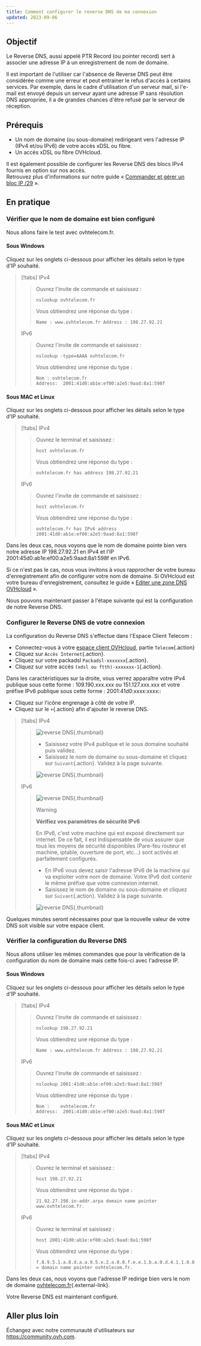 ```yaml
---
title: Comment configurer le reverse DNS de ma connexion
updated: 2023-09-06
---
```


## Objectif

Le Reverse DNS, aussi appelé PTR Record (ou pointer record) sert à associer une adresse IP à un enregistrement de nom de domaine.

Il est important de l'utiliser car l'absence de Reverse DNS peut être considérée comme une erreur et peut entrainer le refus d'accès à certains services.
Par exemple, dans le cadre d'utilisation d'un serveur mail, si l'e-mail est envoyé depuis un serveur ayant une adresse IP sans résolution DNS appropriée, il a de grandes chances d'être refusé par le serveur de réception.

## Prérequis

- Un nom de domaine (ou sous-domaine) redirigeant vers l'adresse IP (IPv4 et/ou IPv6) de votre accès xDSL ou fibre.
- Un accès xDSL ou fibre OVHcloud.

Il est également possible de configurer les Reverse DNS des blocs IPv4 fournis en option sur nos accès.<br>
Retrouvez plus d'informations sur notre guide « [Commander et gérer un bloc IP /29](/pages/web_cloud/internet/internet_access/comment_commander_et_gerer_un_bloc_ip_29) ».

## En pratique

### Vérifier que le nom de domaine est bien configuré

Nous allons faire le test avec ovhtelecom.fr.

#### Sous Windows

Cliquez sur les onglets ci-dessous pour afficher les détails selon le type d'IP souhaité.

> [!tabs]
> IPv4
>>
>> Ouvrez l'invite de commande et saisissez :
>>
>> ```console
>> nslookup ovhtelecom.fr
>> ```
>>
>> Vous obtiendrez une réponse du type :
>>
>> ```console
>> Name : www.ovhtelecom.fr Address : 198.27.92.21
>> ```
>>
> IPv6
>>
>> Ouvrez l'invite de commande et saisissez :
>>
>> ```console
>> nslookup -type=AAAA ovhtelecom.fr
>> ```
>>
>> Vous obtiendrez une réponse du type :
>>
>> ```console
>> Nom : ovhtelecom.fr
>> Address:  2001:41d0:ab1e:ef00:a2e5:9aad:8a1:598f
>> ```
>>
>>

#### Sous MAC et Linux

Cliquez sur les onglets ci-dessous pour afficher les détails selon le type d'IP souhaité.

> [!tabs]
> IPv4
>>
>> Ouvrez le terminal et saisissez :
>>
>> ```console
>> host ovhtelecom.fr
>> ```
>>
>> Vous obtiendrez une réponse du type :
>>
>> ```console
>> ovhtelecom.fr has address 198.27.92.21
>> ```
>>
> IPv6
>>
>> Ouvrez l'invite de commande et saisissez :
>>
>> ```console
>> host ovhtelecom.fr
>> ```
>>
>> Vous obtiendrez une réponse du type :
>>
>> ```console
>> ovhtelecom.fr has IPv6 address 2001:41d0:ab1e:ef00:a2e5:9aad:8a1:598f
>> ```
>>

Dans les deux cas, nous voyons que le nom de domaine pointe bien vers notre adresse IP 198.27.92.21 en IPv4 et l'IP 2001:45d0:ab1e:ef00:a2e5:9aad:8a1:598f en IPv6.<br>

Si ce n'est pas le cas, nous vous invitons à vous rapprocher de votre bureau d'enregistrement afin de configurer votre nom de domaine. Si OVHcloud est votre bureau d'enregistrement, consultez le guide « [Editer une zone DNS OVHcloud](/pages/web_cloud/domains/dns_zone_edit) ».

Nous pouvons maintenant passer à l'étape suivante qui est la configuration de notre Reverse DNS.

### Configurer le Reverse DNS de votre connexion

La configuration du Reverse DNS s'effectue dans l'Espace Client Telecom :

- Connectez-vous à votre [espace client OVHcloud](https://www.ovh.com/auth/?action=gotomanager&from=https://www.ovh.com/fr/&ovhSubsidiary=fr), partie `Telecom`{.action}
- Cliquez sur `Accès Internet`{.action}.
- Cliquez sur votre packadsl `Packadsl-xxxxxxx`{.action}.
- Cliquez sur votre accès `(xdsl ou ftth)-xxxxxxx-1`{.action}.

Dans les caractéristiques sur la droite, vous verrez apparaître votre IPv4 publique sous cette forme : 109.190.xxx.xxx ou 151.127.xxx.xxx et votre préfixe IPv6 publique sous cette forme : 2001:41d0:xxxx:xxxx::

- Cliquez sur l'icône engrenage à côté de votre IP.
- Cliquez sur le `+`{.action} afin d'ajouter le reverse DNS.

> [!tabs]
> IPv4
>>
>> ![reverse DNS](images/XDSL-ReverseDNS.png){.thumbnail}
>>
>> - Saisissez votre IPv4 publique et le sous domaine souhaité puis validez.
>> - Saisissez le nom de domaine ou sous-domaine et cliquez sur `Suivant`{.action}. Validez à la page suivante.
>>
>> ![reverse DNS](images/telecom-reversedns-add-reverse.png){.thumbnail}
>>
> IPv6
>>
>> ![reverse DNS](images/XDSL-ReverseDNS-IPv6.png){.thumbnail}
>>
>> > [!warning]
>> >
>> > **Vérifiez vos paramètres de sécurité IPv6**
>> >
>> > En IPv6, c'est votre machine qui est exposé directement sur internet. De ce fait, il est indispensable de vous assurer que tous les moyens de sécurité disponibles (Pare-feu routeur et machine, iptable, ouverture de port, etc...) sont activés et parfaitement configurés.
>>
>> - En IPv6 vous devez saisir l'adresse IPv6 de la machine qui va exploiter votre nom de domaine. Votre IPv6 doit contenir le même préfixe que votre connexion internet.
>> - Saisissez le nom de domaine ou sous-domaine et cliquez sur `Suivant`{.action}. Validez à la page suivante.
>>
>> ![reverse DNS](images/telecom-reversedns-add-reverse-ipv6.png){.thumbnail}


Quelques minutes seront nécessaires pour que la nouvelle valeur de votre DNS soit visible sur votre espace client.

### Vérifier la configuration du Reverse DNS

Nous allons utiliser les mêmes commandes que pour la vérification de la configuration du nom de domaine mais cette fois-ci avec l'adresse IP.

#### Sous Windows

Cliquez sur les onglets ci-dessous pour afficher les détails selon le type d'IP souhaité.

> [!tabs]
> IPv4
>>
>> Ouvrez l'invite de commande et saisissez :
>>
>> ```console
>> nslookup 198.27.92.21
>> ```
>>
>> Vous obtiendrez une réponse du type :
>>
>> ```console
>> Name : www.ovhtelecom.fr Address : 198.27.92.21
>> ```
>>
> IPv6
>>
>> Ouvrez l'invite de commande et saisissez :
>>
>> ```console
>> nslookup 2001:41d0:ab1e:ef00:a2e5:9aad:8a1:598f
>> ```
>>
>> Vous obtiendrez une réponse du type :
>>
>> ```console
>> Nom :    ovhtelecom.fr
>> Address:  2001:41d0:ab1e:ef00:a2e5:9aad:8a1:598f
>> ```
>>
#### Sous MAC et Linux

Cliquez sur les onglets ci-dessous pour afficher les détails selon le type d'IP souhaité.

> [!tabs]
> IPv4
>>
>> Ouvrez le terminal et saisissez :
>>
>> ```console
>> host 198.27.92.21
>> ```
>>
>> Vous obtiendrez une réponse du type :
>>
>> ```console
>> 21.92.27.198.in-addr.arpa domain name pointer www.ovhtelecom.fr.
>> ```
>>
> IPv6
>>
>> Ouvrez le terminal et saisissez :
>>
>> ```console
>> host 2001:41d0:ab1e:ef00:a2e5:9aad:8a1:598f
>> ```
>>
>> Vous obtiendrez une réponse du type :
>>
>> ```console
>> f.8.9.5.1.a.8.d.a.a.9.5.e.2.a.0.0.f.e.e.1.b.a.0.d.4.1.1.0.0.2.ip6.arpa = domain name pointer ovhtelecom.fr.
>> ```
>>

Dans les deux cas, nous voyons que l'adresse IP redirige bien vers le nom de domaine [ovhtelecom.fr](http://ovhtelecom.fr){.external-link}.

Votre Reverse DNS est maintenant configuré.

## Aller plus loin

Échangez avec notre communauté d'utilisateurs sur <https://community.ovh.com>.
